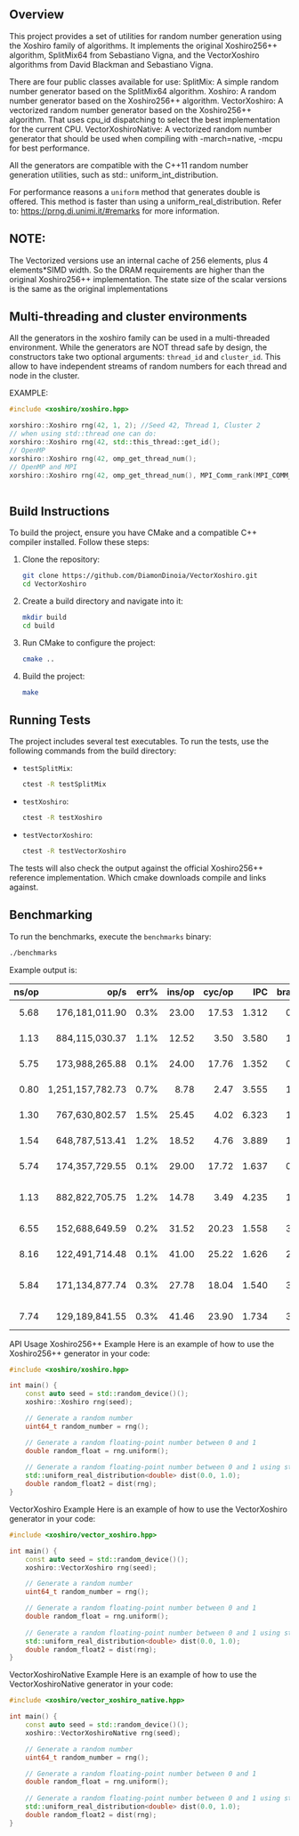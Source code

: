 ## Overview

This project provides a set of utilities for random number generation using the Xoshiro family of algorithms.
It implements the original Xoshiro256++ algorithm, SplitMix64 from Sebastiano Vigna, and the VectorXoshiro algorithms
from David Blackman and Sebastiano Vigna.

There are four public classes available for use:
SplitMix: A simple random number generator based on the SplitMix64 algorithm.
Xoshiro: A random number generator based on the Xoshiro256++ algorithm.
VectorXoshiro: A vectorized random number generator based on the Xoshiro256++ algorithm. That uses cpu_id dispatching to
select the best implementation for the current CPU.
VectorXoshiroNative: A vectorized random number generator that should be used when compiling with -march=native, -mcpu
for best performance.

All the generators are compatible with the C++11 random number generation utilities, such as std::
uniform_int_distribution.

For performance reasons a `uniform` method that generates double is offered. This method is faster than using a
uniform_real_distribution.
Refer to: https://prng.di.unimi.it/#remarks for more information.

## NOTE:

The Vectorized versions use an internal cache of 256 elements, plus 4 elements*SIMD width. So the DRAM requirements are
higher than the original Xoshiro256++ implementation.
The state size of the scalar versions is the same as the original implementations

## Multi-threading and cluster environments

All the generators in the xoshiro family can be used in a multi-threaded environment.
While the generators are NOT thread safe by design, the constructors take two optional arguments:
`thread_id` and `cluster_id`. This allow to have independent streams of random numbers for each thread and node in the
cluster.

EXAMPLE:
```cpp
#include <xoshiro/xoshiro.hpp>

xorshiro::Xoshiro rng(42, 1, 2); //Seed 42, Thread 1, Cluster 2
// when using std::thread one can do:
xorshiro::Xoshiro rng(42, std::this_thread::get_id();
// OpenMP
xorshiro::Xoshiro rng(42, omp_get_thread_num();
// OpenMP and MPI
xorshiro::Xoshiro rng(42, omp_get_thread_num(), MPI_Comm_rank(MPI_COMM_WORLD, &rank);
    
```

## Build Instructions

To build the project, ensure you have CMake and a compatible C++ compiler installed. Follow these steps:

1. Clone the repository:
    ```sh
    git clone https://github.com/DiamonDinoia/VectorXoshiro.git
    cd VectorXoshiro
    ```

2. Create a build directory and navigate into it:
    ```sh
    mkdir build
    cd build
    ```

3. Run CMake to configure the project:
    ```sh
    cmake ..
    ```

4. Build the project:
    ```sh
    make
    ```

## Running Tests

The project includes several test executables. To run the tests, use the following commands from the build directory:

- `testSplitMix`:
    ```sh
    ctest -R testSplitMix
    ```

- `testXoshiro`:
    ```sh
    ctest -R testXoshiro
    ```

- `testVectorXoshiro`:
    ```sh
    ctest -R testVectorXoshiro
    ```

The tests will also check the output against the official Xoshiro256++ reference implementation. Which cmake downloads
compile and links against.

## Benchmarking

To run the benchmarks, execute the `benchmarks` binary:

```sh
./benchmarks

```

Example output is:

| ns/op |             op/s | err% | ins/op | cyc/op |   IPC | bra/op | miss% | total | benchmark                             
|------:|-----------------:|-----:|-------:|-------:|------:|-------:|------:|------:|:--------------------------------------
|  5.68 |   176,181,011.90 | 0.3% |  23.00 |  17.53 | 1.312 |   0.00 | 81.1% |  0.07 | Reference Xorshiro UINT64             
|  1.13 |   884,115,030.37 | 1.1% |  12.52 |   3.50 | 3.580 |   1.01 |  0.4% |  0.01 | Vector Xorshiro UINT64                
|  5.75 |   173,988,265.88 | 0.1% |  24.00 |  17.76 | 1.352 |   0.00 | 81.0% |  0.08 | Scalar Xorshiro UINT64                
|  0.80 | 1,251,157,782.73 | 0.7% |   8.78 |   2.47 | 3.555 |   1.01 |  0.6% |  0.01 | Dispatch Xorshiro UINT64              
|  1.30 |   767,630,802.57 | 1.5% |  25.45 |   4.02 | 6.323 |   1.26 |  0.3% |  0.02 | MersenneTwister UINT64                
|  1.54 |   648,787,513.41 | 1.2% |  18.52 |   4.76 | 3.889 |   1.01 |  0.4% |  0.02 | Vector Xorshiro DOUBLE                
|  5.74 |   174,357,729.55 | 0.1% |  29.00 |  17.72 | 1.637 |   0.00 | 41.3% |  0.07 | Scalar Xorshiro DOUBLE                
|  1.13 |   882,822,705.75 | 1.2% |  14.78 |   3.49 | 4.235 |   1.01 |  0.4% |  0.01 | Dispatch Xorshiro DOUBLE              
|  6.55 |   152,688,649.59 | 0.2% |  31.52 |  20.23 | 1.558 |   3.51 | 14.4% |  0.08 | Vector Xorshiro std::random<double>   
|  8.16 |   122,491,714.48 | 0.1% |  41.00 |  25.22 | 1.626 |   2.50 | 20.0% |  0.10 | Scalar Xorshiro std::random<double>   
|  5.84 |   171,134,877.74 | 0.3% |  27.78 |  18.04 | 1.540 |   3.51 | 14.4% |  0.07 | Dispatch Xorshiro std::random<double> 
|  7.74 |   129,189,841.55 | 0.3% |  41.46 |  23.90 | 1.734 |   3.76 | 13.5% |  0.10 | MersenneTwister std::random<double>   

API Usage
Xoshiro256++ Example
Here is an example of how to use the Xoshiro256++ generator in your code:

```cpp
#include <xoshiro/xoshiro.hpp>

int main() {
    const auto seed = std::random_device()();
    xoshiro::Xoshiro rng(seed);

    // Generate a random number
    uint64_t random_number = rng();

    // Generate a random floating-point number between 0 and 1
    double random_float = rng.uniform();
    
    // Generate a random floating-point number between 0 and 1 using std::uniform_real_distribution
    std::uniform_real_distribution<double> dist(0.0, 1.0);
    double random_float2 = dist(rng);
}
```

VectorXoshiro Example
Here is an example of how to use the VectorXoshiro generator in your code:

```cpp
#include <xoshiro/vector_xoshiro.hpp>

int main() {
    const auto seed = std::random_device()();
    xoshiro::VectorXoshiro rng(seed);

    // Generate a random number
    uint64_t random_number = rng();

    // Generate a random floating-point number between 0 and 1
    double random_float = rng.uniform();
    
    // Generate a random floating-point number between 0 and 1 using std::uniform_real_distribution
    std::uniform_real_distribution<double> dist(0.0, 1.0);
    double random_float2 = dist(rng);
}
```

VectorXoshiroNative Example
Here is an example of how to use the VectorXoshiroNative generator in your code:

```cpp
#include <xoshiro/vector_xoshiro_native.hpp>

int main() {
    const auto seed = std::random_device()();
    xoshiro::VectorXoshiroNative rng(seed);

    // Generate a random number
    uint64_t random_number = rng();

    // Generate a random floating-point number between 0 and 1
    double random_float = rng.uniform();
    
    // Generate a random floating-point number between 0 and 1 using std::uniform_real_distribution
    std::uniform_real_distribution<double> dist(0.0, 1.0);
    double random_float2 = dist(rng);
}

```